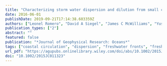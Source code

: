 ```yaml
---
title: "Characterizing storm water dispersion and dilution from small coastal streams"
date: 2016-06-01
publishDate: 2019-09-21T17:14:38.603359Z
authors: ["Leonel Romero", "David A Siegel", "James C McWilliams", "Yusuke Uchiyama", "Charles Jones"]
publication_types: ["2"]
abstract: ""
featured: false
publication: "*Journal of Geophysical Research: Oceans*"
tags: ["coastal circulation", "dispersion", "freshwater fronts", "freshwater plumes"]
url_pdf: "https://agupubs.onlinelibrary.wiley.com/doi/abs/10.1002/2015JC011323 http://doi.wiley.com/10.1002/2015JC011323"
doi: "10.1002/2015JC011323"
---
```



